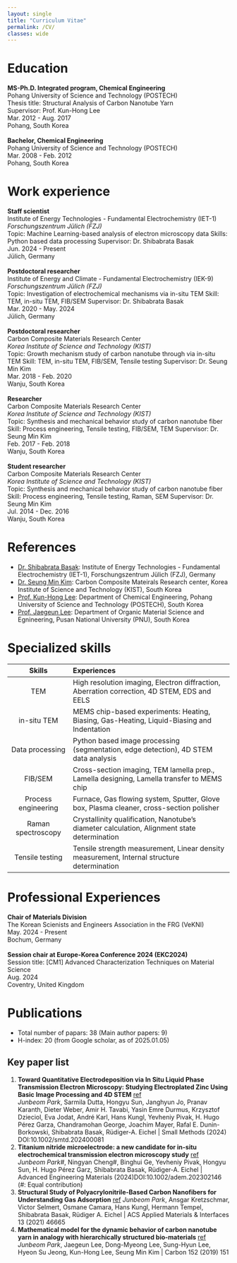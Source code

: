 ```yaml
---
layout: single
title: "Curriculum Vitae"
permalink: /CV/
classes: wide
---
```


# Education
<div class="row">
  <div class="col-md-8" markdown="1">
      <b>MS-Ph.D. Integrated program, Chemical Engineering</b><br>
      Pohang University of Science and Technology (POSTECH)<br>
      Thesis title: Structural Analysis of Carbon Nanotube Yarn <br>
      Supervisor: Prof. Kun-Hong Lee
  </div>
  <div class="col-md-4" markdown="1">
      Mar. 2012 - Aug. 2017<br>
      Pohang, South Korea
  </div>
</div>
<br>
<div class="row">
  <div class="col-md-8" markdown="1">
      <b>Bachelor, Chemical Engineering</b><br>
      Pohang University of Science and Technology (POSTECH)<br>
  </div>
  <div class="col-md-4" markdown="1">
      Mar. 2008 - Feb. 2012<br>
      Pohang, South Korea
  </div>
</div>

# Work experience
<div class="row">
  <div class="col-md-8" markdown="1">
      <b>Staff scientist</b><br>
      Institute of Energy Technologies - Fundamental Electrochemistry (IET-1)<br>
      <i>Forschungszentrum Jülich (FZJ)</i> <br>
      Topic: Machine Learning-based analysis of electron microscopy data
      Skills: Python based data processing
      Supervisor: Dr. Shibabrata Basak
  </div>
  <div class="col-md-4" markdown="1">
      Jun. 2024 - Present <br>
      Jülich, Germany
  </div>
</div>
<br>
<div class="row">
  <div class="col-md-8" markdown="1">
      <b>Postdoctoral researcher</b><br>
      Institute of Energy and Climate - Fundamental Electrochemistry (IEK-9)<br>
      <i>Forschungszentrum Jülich (FZJ)</i><br>
      Topic: Investigation of electrochemical mechanisms via in-situ TEM
      Skill: TEM, in-situ TEM, FIB/SEM
      Supervisor: Dr. Shibabrata Basak
  </div>
  <div class="col-md-4" markdown="1">
      Mar. 2020 - May. 2024 <br>
      Jülich, Germany
  </div>
</div>
<br>
<div class="row">
  <div class="col-md-8" markdown="1">
      <b>Postdoctoral researcher</b><br>
      Carbon Composite Materials Research Center<br>
      <i>Korea Institute of Science and Technology (KIST)</i><br>
      Topic: Growth mechanism study of carbon nanotube through via in-situ TEM
      Skill: TEM, in-situ TEM, FIB/SEM, Tensile testing
      Supervisor: Dr. Seung Min Kim
  </div>
  <div class="col-md-4" markdown="1">
      Mar. 2018 - Feb. 2020 <br>
      Wanju, South Korea
  </div>
</div>
<br>
<div class="row">
  <div class="col-md-8" markdown="1">
      <b>Researcher</b><br>
      Carbon Composite Materials Research Center<br>
      <i>Korea Institute of Science and Technology (KIST)</i><br>
      Topic: Synthesis and mechanical behavior study of carbon nanotube fiber
      Skill: Process engineering, Tensile testing, FIB/SEM, TEM
      Supervisor: Dr. Seung Min Kim
  </div>
  <div class="col-md-4" markdown="1">
      Feb. 2017 - Feb. 2018 <br>
      Wanju, South Korea
  </div>
</div>
<br>
<div class="row">
  <div class="col-md-8" markdown="1">
      <b>Student researcher</b><br>
      Carbon Composite Materials Research Center<br>
      <i>Korea Institute of Science and Technology (KIST)</i><br>
      Topic: Synthesis and mechanical behavior study of carbon nanotube fiber
      Skill: Process engineering, Tensile testing, Raman, SEM
      Supervisor: Dr. Seung Min Kim
  </div>
  <div class="col-md-4" markdown="1">
      Jul. 2014 - Dec. 2016 <br>
      Wanju, South Korea
  </div>
</div>

# References
- [Dr. Shibabrata Basak](mailto:s.basak@fz-juelich.de): Institute of Energy Technologies - Fundamental Electrochemistry (IET-1), Forschungszentrum Jülich (FZJ), Germany
- [Dr. Seung Min Kim](mailto:seungmin.kim@kist.re.kr): Carbon Composite Mateirals Research center, Korea Institute of Science and Technology (KIST), South Korea
- [Prof. Kun-Hong Lee](mailto:ce20047@postech.ac.kr): Department of Chemical Engineering, Pohang University of Science and Technology (POSTECH), South Korea
- [Prof. Jaegeun Lee](mailto:jglee@pusan.ac.kr): Department of Organic Material Science and Egnineering, Pusan National University (PNU), South Korea

# Specialized skills
| Skills | Experiences |
|:------:|:-----------|
| TEM               | High resolution imaging, Electron diffraction, Aberration correction, 4D STEM, EDS and EELS   |
| in-situ TEM       | MEMS chip-based experiments: Heating, Biasing, Gas-Heating, Liquid-Biasing and Indentation    |
| Data processing   | Python based image processing (segmentation, edge detection), 4D STEM data analysis           |
| FIB/SEM           | Cross-section imaging, TEM lamella prep., Lamella designing, Lamella transfer to MEMS chip    |
| Process engineering| Furnace, Gas flowing system, Sputter, Glove box, Plasma cleaner, cross-section polisher      |
| Raman spectroscopy| Crystallinity qualification, Nanotube’s diameter calculation, Alignment state determination   |
| Tensile testing   | Tensile strength measurement, Linear density measurement, Internal structure determination    |

# Professional Experiences
<div class="row">
  <div class="col-md-8" markdown="1">
      <b>Chair of Materials Division</b><br>
      The Korean Scienists and Engineers Association in the FRG (VeKNI)
  </div>
  <div class="col-md-4" markdown="1">
      May. 2024 - Present<br>
      Bochum, Germany
  </div>
</div>
<br>
<div class="row">
  <div class="col-md-8" markdown="1">
      <b>Session chair at Europe-Korea Conference 2024 (EKC2024)</b><br>
      Session title: [CM1] Advanced Characterization Techniques on Material Science
  </div>
  <div class="col-md-4" markdown="1">
      Aug. 2024<br>
      Coventry, United Kingdom
  </div>
</div>

# Publications
- Total number of papars: 38 (Main author papers: 9)
- H-index: 20 (from Google scholar, as of 2025.01.05)

## Key paper list
1. **Toward Quantitative Electrodeposition via In Situ Liquid Phase Transmission Electron Microscopy: Studying Electroplated Zinc Using Basic Image Processing and 4D STEM** [ref](https://doi.org/10.1002/smtd.202400081)<br>
*Junbeom Park*, Sarmila Dutta, Hongyu Sun, Janghyun Jo, Pranav Karanth, Dieter Weber, Amir H. Tavabi, Yasin Emre Durmus, Krzysztof Dzieciol, Eva Jodat, André Karl, Hans Kungl, Yevheniy Pivak, H. Hugo Pérez Garza, Chandramohan George, Joachim Mayer, Rafal E. Dunin-Borkowski, Shibabrata Basak, Rüdiger-A. Eichel | Small Methods (2024) DOI:10.1002/smtd.202400081
1. **Titanium nitride microelectrode: a new candidate for in-situ electrochemical transmission electron microscopy study** [ref](https://doi.org/10.1002/adem.202302146)<br>
*Junbeom Park#*, Ningyan Cheng#, Binghui Ge, Yevheniy Pivak, Hongyu Sun, H. Hugo Pérez Garz, Shibabrata Basak, Rüdiger-A. Eichel | Advanced Engineering Materials (2024)DOI:10.1002/adem.202302146 (#: Equal contribution)
1. **Structural Study of Polyacrylonitrile-Based Carbon Nanofibers for Understanding Gas Adsorption** [ref](http://dx.doi.org/10.1021/acsami.1c13541)
*Junbeom Park*, Ansgar Kretzschmar, Victor Selmert, Osmane Camara, Hans Kungl, Hermann Tempel, Shibabrata Basak, Rüdiger A. Eichel | ACS Applied Materials & Interfaces 13 (2021) 46665
1. **Mathematical model for the dynamic behavior of carbon nanotube yarn in analogy with hierarchically structured bio-materials** [ref](https://doi.org/10.1016/j.carbon.2019.05.077)
*Junbeom Park*, Jaegeun Lee, Dong-Myeong Lee, Sung-Hyun Lee, Hyeon Su Jeong, Kun-Hong Lee, Seung Min Kim | Carbon 152 (2019) 151